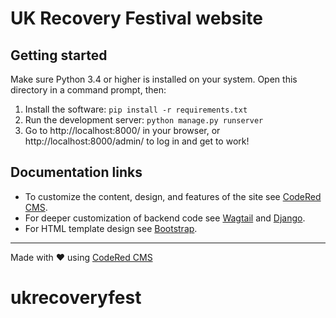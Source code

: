 # UK Recovery Festival website

## Getting started

Make sure Python 3.4 or higher is installed on your system.
Open this directory in a command prompt, then:

1. Install the software: `pip install -r requirements.txt`
2. Run the development server: `python manage.py runserver`
3. Go to http://localhost:8000/ in your browser, or http://localhost:8000/admin/ to log in and get to work!

## Documentation links

* To customize the content, design, and features of the site see [CodeRed CMS](https://docs.coderedcorp.com/cms/).
* For deeper customization of backend code see [Wagtail](http://docs.wagtail.io/) and [Django](https://docs.djangoproject.com/).
* For HTML template design see [Bootstrap](https://getbootstrap.com/).

---

Made with ♥ using [CodeRed CMS](https://www.coderedcorp.com/cms/)
# ukrecoveryfest
